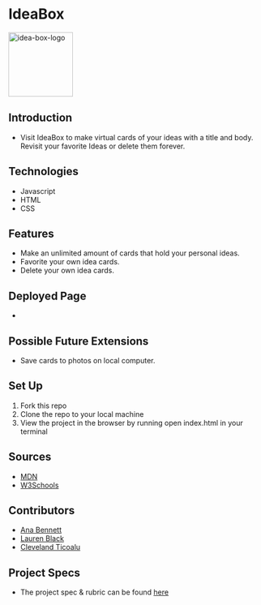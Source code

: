 # IdeaBox
<img width="127" alt="idea-box-logo" src="https://user-images.githubusercontent.com/80136642/121270129-f6117480-c875-11eb-9dfa-89e1beaaa762.png">

## Introduction
  - Visit IdeaBox to make virtual cards of your ideas with a title and body. Revisit your favorite Ideas or delete them forever.


## Technologies
  - Javascript
  - HTML
  - CSS

## Features
  - Make an unlimited amount of cards that hold your personal ideas.
  - Favorite your own idea cards.
  - Delete your own idea cards.


## Deployed Page
  -


## Possible Future Extensions
  - Save cards to photos on local computer.


## Set Up

1. Fork this repo  
2. Clone the repo to your local machine
3. View the project in the browser by running open index.html in your terminal


## Sources
  - [MDN](http://developer.mozilla.org/en-US/)
  - [W3Schools](https://www.w3schools.com/)

## Contributors
  - [Ana Bennett](https://www.linkedin.com/in/ana-bennett/)
  - [Lauren Black](https://www.linkedin.com/in/lauren-black-487947215/)
  - [Cleveland Ticoalu](https://www.linkedin.com/in/cleveland-ticoalu-70a357184/)


## Project Specs
  - The project spec & rubric can be found [here](https://frontend.turing.edu/projects/module-1/ideabox-group-v2.html)

